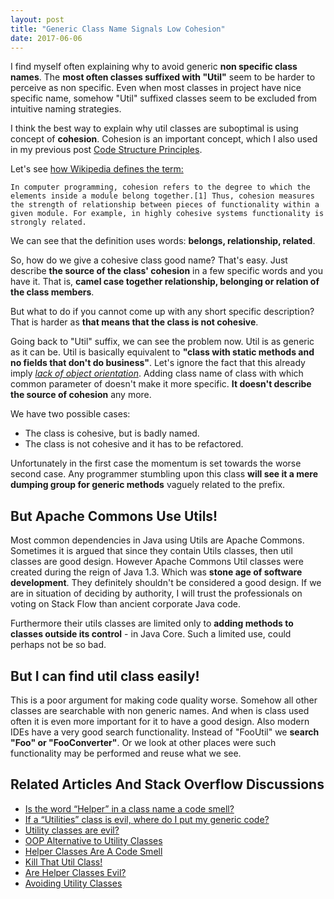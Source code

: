 ```yaml
---
layout: post
title: "Generic Class Name Signals Low Cohesion"
date: 2017-06-06
---
```


I find myself often explaining why to avoid generic **non specific class names**. 
The **most often classes suffixed with "Util"** seem to be harder to perceive as non specific.
Even when most classes in project have nice specific name, somehow "Util" suffixed classes seem to be excluded from intuitive naming strategies.

I think the best way to explain why util classes are suboptimal is using concept of **cohesion**. 
Cohesion is an important concept, which I also used in my previous post [Code Structure Principles](/2017-06-04-Code-Structure-Principles.md).

Let's see [how Wikipedia defines the term:](https://en.wikipedia.org/wiki/Cohesion_(computer_science))
> 
    In computer programming, cohesion refers to the degree to which the elements inside a module belong together.[1] Thus, cohesion measures the strength of relationship between pieces of functionality within a given module. For example, in highly cohesive systems functionality is strongly related. 

We can see that the definition uses words: **belongs, relationship, related**.
 
So, how do we give a cohesive class good name? That's easy. Just describe **the source of the class' cohesion** in a few specific words and you have it. 
That is, **camel case together relationship, belonging or relation of the class members**.
  
But what to do if you cannot come up with any short specific description? That is harder as **that means that the class is not cohesive**.

Going back to "Util" suffix, we can see the problem now. Util is as generic as it can be. 
Util is basically equivalent to **"class with static methods and no fields that don't do business"**. 
Let's ignore the fact that this already imply [*lack of object orientation*](http://www.yegor256.com/2014/05/05/oop-alternative-to-utility-classes.html).
Adding class name of class with which common parameter of doesn't make it more specific. **It doesn't describe the source of cohesion** any more.

We have two possible cases:
- The class is cohesive, but is badly named.
- The class is not cohesive and it has to be refactored.

Unfortunately in the first case the momentum is set towards the worse second case.
Any programmer stumbling upon this class **will see it a mere dumping group for generic methods** vaguely related to the prefix.

## But Apache Commons Use Utils!

Most common dependencies in Java using Utils are Apache Commons.
Sometimes it is argued that since they contain Utils classes, then util classes are good design.
However Apache Commons Util classes were created during the reign of Java 1.3. 
Which was **stone age of software development**.
They definitely shouldn't be considered a good design.
If we are in situation of deciding by authority, I will trust the professionals on voting on Stack Flow than ancient corporate Java code. 

Furthermore their utils classes are limited only to **adding methods to classes outside its control** - in Java Core.
Such a limited use, could perhaps not be so bad.

## But I can find util class easily!
This is a poor argument for making code quality worse. Somehow all other classes are searchable with non generic names.
And when is class used often it is even more important for it to have a good design. 
Also modern IDEs have a very good search functionality. Instead of "FooUtil" we **search "Foo" or "FooConverter"**. 
Or we look at other places were such functionality may be performed and reuse what we see. 


## Related Articles And Stack Overflow Discussions

- [Is the word “Helper” in a class name a code smell?](https://stackoverflow.com/questions/2446376/is-the-word-helper-in-a-class-name-a-code-smell#2446499)
- [If a “Utilities” class is evil, where do I put my generic code?](https://stackoverflow.com/questions/3339929/if-a-utilities-class-is-evil-where-do-i-put-my-generic-code)
- [Utility classes are evil?](https://stackoverflow.com/questions/3340032/utility-classes-are-evil)
- [OOP Alternative to Utility Classes](http://www.yegor256.com/2014/05/05/oop-alternative-to-utility-classes.html)
- [Helper Classes Are A Code Smell](https://wayback.archive.org/web/20161205052021/www.robbagby.com/posts/helper-classes-are-a-code-smell/)
- [Kill That Util Class!](http://www.jroller.com/DhavalDalal/entry/kill_that_util_class)
- [Are Helper Classes Evil?](https://blogs.msdn.microsoft.com/nickmalik/2005/09/06/are-helper-classes-evil/)
- [Avoiding Utility Classes](https://github.com/marshallward/marshallward.org/blob/master/content/avoid_util_classes.rst)